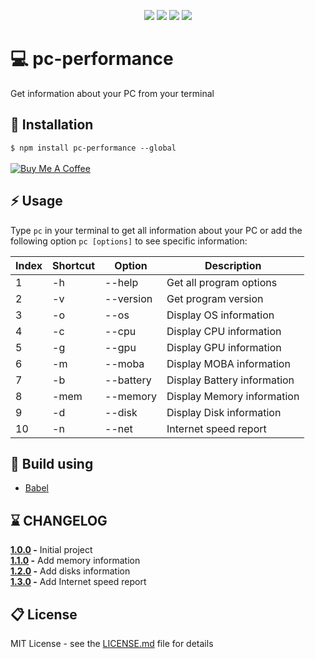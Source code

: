 <p align="center">
<a href="https://travis-ci.com/KrystianJonca/pc-performance" alt="Build Status"><img src="https://travis-ci.com/KrystianJonca/pc-performance.svg?branch=master"/></a>
<a href="https://app.fossa.io/projects/git%2Bgithub.com%2FKrystianJonca%2Fpc-performance?ref=badge_shield" alt="FOSSA Status"><img src="https://app.fossa.io/api/projects/git%2Bgithub.com%2FKrystianJonca%2Fpc-performance.svg?type=shield"/></a>
<a href="https://david-dm.org/KrystianJonca/pc-performancer" alt="Dependencies Status"><img src="https://david-dm.org/KrystianJonca/pc-performance.svg"/></a>
<a href="https://standardjs.com" alt="JavaScript Style Guide"><img src="https://img.shields.io/badge/code_style-standard-brightgreen.svg"/></a>
</p>

# 💻 pc-performance
Get information about your PC from your terminal

## 💾 Installation
`$ npm install pc-performance --global`
<br/>
<br/>
<a href="https://www.buymeacoffee.com/wionek" target="_blank"><img src="https://www.buymeacoffee.com/assets/img/custom_images/orange_img.png" alt="Buy Me A Coffee" style="height: auto !important;width: auto !important;" ></a>

## ⚡️ Usage
Type `pc` in your terminal to get all information about your PC or add the following option `pc [options]` to see specific information:

| Index | Shortcut | Option    | Description                             |
|-------|----------|-----------|-----------------------------------------|
|   1   |    -h    |   --help  |         Get all program options         |
|   2   |    -v    | --version |           Get program version           |
|   3   |    -o    |    --os   |          Display OS information         |
|   4   |    -c    |   --cpu   |         Display CPU information         |
|   5   |    -g    |   --gpu   |         Display GPU information         |
|   6   |    -m    |   --moba  |         Display MOBA information        |
|   7   |    -b    | --battery |       Display Battery information       |
|   8   |   -mem   |  --memory |        Display Memory information       |
|   9   |    -d    |   --disk  |         Display Disk information        |
|   10  |    -n    |   --net   |           Internet speed report         |


## 🔧 Build using
 - [Babel](https://babeljs.io/)

## ⌛️ CHANGELOG
**[1.0.0](https://www.npmjs.com/package/pc-performance/v/1.0.0) -** Initial project </br>
**[1.1.0](https://www.npmjs.com/package/pc-performance/v/1.1.0) -** Add memory information </br>
**[1.2.0](https://www.npmjs.com/package/pc-performance/v/1.2.0) -** Add disks information </br>
**[1.3.0](https://www.npmjs.com/package/pc-performance/v/1.3.0) -** Add Internet speed report

## 📋 License
MIT License - see the [LICENSE.md](LICENSE) file for details